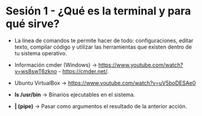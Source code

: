 # Sesión 1 - ¿Qué es la terminal y para qué sirve?

* La línea de comandos te permite hacer de todo: configuraciones, editar texto, compilar código y utilizar las herramientas que existen dentro de tu sistema operativo.

* Información cmder (Windows) &rarr; https://www.youtube.com/watch?v=ws8swT6zkno - https://cmder.net/.

* Ubuntu VirtualBox &rarr; https://www.youtube.com/watch?v=uV5boDESAe0

* **ls /usr/bin** &rarr; Binarios ejecutables en el sistema.
* **| (pipe)** &rarr; Pasar como argumentos el resultado de la anterior acción.